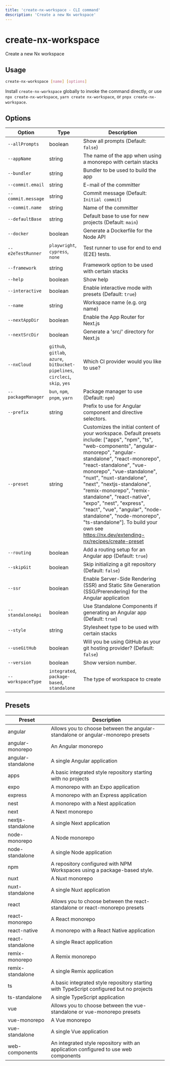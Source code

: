 ```yaml
---
title: 'create-nx-workspace - CLI command'
description: 'Create a new Nx workspace'
---
```


# create-nx-workspace

Create a new Nx workspace

## Usage

```bash
create-nx-workspace [name] [options]
```

Install `create-nx-workspace` globally to invoke the command directly, or use `npx create-nx-workspace`, `yarn create nx-workspace`, or `pnpx create-nx-workspace`.

## Options

| Option             | Type                                                                          | Description                                                                                                                                                                                                                                                                                                                                                                                                                                                                                                                            |
| ------------------ | ----------------------------------------------------------------------------- | -------------------------------------------------------------------------------------------------------------------------------------------------------------------------------------------------------------------------------------------------------------------------------------------------------------------------------------------------------------------------------------------------------------------------------------------------------------------------------------------------------------------------------------- |
| `--allPrompts`     | boolean                                                                       | Show all prompts (Default: `false`)                                                                                                                                                                                                                                                                                                                                                                                                                                                                                                    |
| `--appName`        | string                                                                        | The name of the app when using a monorepo with certain stacks                                                                                                                                                                                                                                                                                                                                                                                                                                                                          |
| `--bundler`        | string                                                                        | Bundler to be used to build the app                                                                                                                                                                                                                                                                                                                                                                                                                                                                                                    |
| `--commit.email`   | string                                                                        | E-mail of the committer                                                                                                                                                                                                                                                                                                                                                                                                                                                                                                                |
| `--commit.message` | string                                                                        | Commit message (Default: `Initial commit`)                                                                                                                                                                                                                                                                                                                                                                                                                                                                                             |
| `--commit.name`    | string                                                                        | Name of the committer                                                                                                                                                                                                                                                                                                                                                                                                                                                                                                                  |
| `--defaultBase`    | string                                                                        | Default base to use for new projects (Default: `main`)                                                                                                                                                                                                                                                                                                                                                                                                                                                                                 |
| `--docker`         | boolean                                                                       | Generate a Dockerfile for the Node API                                                                                                                                                                                                                                                                                                                                                                                                                                                                                                 |
| `--e2eTestRunner`  | `playwright`, `cypress`, `none`                                               | Test runner to use for end to end (E2E) tests.                                                                                                                                                                                                                                                                                                                                                                                                                                                                                         |
| `--framework`      | string                                                                        | Framework option to be used with certain stacks                                                                                                                                                                                                                                                                                                                                                                                                                                                                                        |
| `--help`           | boolean                                                                       | Show help                                                                                                                                                                                                                                                                                                                                                                                                                                                                                                                              |
| `--interactive`    | boolean                                                                       | Enable interactive mode with presets (Default: `true`)                                                                                                                                                                                                                                                                                                                                                                                                                                                                                 |
| `--name`           | string                                                                        | Workspace name (e.g. org name)                                                                                                                                                                                                                                                                                                                                                                                                                                                                                                         |
| `--nextAppDir`     | boolean                                                                       | Enable the App Router for Next.js                                                                                                                                                                                                                                                                                                                                                                                                                                                                                                      |
| `--nextSrcDir`     | boolean                                                                       | Generate a 'src/' directory for Next.js                                                                                                                                                                                                                                                                                                                                                                                                                                                                                                |
| `--nxCloud`        | `github`, `gitlab`, `azure`, `bitbucket-pipelines`, `circleci`, `skip`, `yes` | Which CI provider would you like to use?                                                                                                                                                                                                                                                                                                                                                                                                                                                                                               |
| `--packageManager` | `bun`, `npm`, `pnpm`, `yarn`                                                  | Package manager to use (Default: `npm`)                                                                                                                                                                                                                                                                                                                                                                                                                                                                                                |
| `--prefix`         | string                                                                        | Prefix to use for Angular component and directive selectors.                                                                                                                                                                                                                                                                                                                                                                                                                                                                           |
| `--preset`         | string                                                                        | Customizes the initial content of your workspace. Default presets include: ["apps", "npm", "ts", "web-components", "angular-monorepo", "angular-standalone", "react-monorepo", "react-standalone", "vue-monorepo", "vue-standalone", "nuxt", "nuxt-standalone", "next", "nextjs-standalone", "remix-monorepo", "remix-standalone", "react-native", "expo", "nest", "express", "react", "vue", "angular", "node-standalone", "node-monorepo", "ts-standalone"]. To build your own see https://nx.dev/extending-nx/recipes/create-preset |
| `--routing`        | boolean                                                                       | Add a routing setup for an Angular app (Default: `true`)                                                                                                                                                                                                                                                                                                                                                                                                                                                                               |
| `--skipGit`        | boolean                                                                       | Skip initializing a git repository (Default: `false`)                                                                                                                                                                                                                                                                                                                                                                                                                                                                                  |
| `--ssr`            | boolean                                                                       | Enable Server-Side Rendering (SSR) and Static Site Generation (SSG/Prerendering) for the Angular application                                                                                                                                                                                                                                                                                                                                                                                                                           |
| `--standaloneApi`  | boolean                                                                       | Use Standalone Components if generating an Angular app (Default: `true`)                                                                                                                                                                                                                                                                                                                                                                                                                                                               |
| `--style`          | string                                                                        | Stylesheet type to be used with certain stacks                                                                                                                                                                                                                                                                                                                                                                                                                                                                                         |
| `--useGitHub`      | boolean                                                                       | Will you be using GitHub as your git hosting provider? (Default: `false`)                                                                                                                                                                                                                                                                                                                                                                                                                                                              |
| `--version`        | boolean                                                                       | Show version number.                                                                                                                                                                                                                                                                                                                                                                                                                                                                                                                   |
| `--workspaceType`  | `integrated`, `package-based`, `standalone`                                   | The type of workspace to create                                                                                                                                                                                                                                                                                                                                                                                                                                                                                                        |

## Presets

| Preset             | Description                                                                             |
| ------------------ | --------------------------------------------------------------------------------------- |
| angular            | Allows you to choose between the angular-standalone or angular-monorepo presets         |
| angular-monorepo   | An Angular monorepo                                                                     |
| angular-standalone | A single Angular application                                                            |
| apps               | A basic integrated style repository starting with no projects                           |
| expo               | A monorepo with an Expo application                                                     |
| express            | A monorepo with an Express application                                                  |
| nest               | A monorepo with a Nest application                                                      |
| next               | A Next monorepo                                                                         |
| nextjs-standalone  | A single Next application                                                               |
| node-monorepo      | A Node monorepo                                                                         |
| node-standalone    | A single Node application                                                               |
| npm                | A repository configured with NPM Workspaces using a package-based style.                |
| nuxt               | A Nuxt monorepo                                                                         |
| nuxt-standalone    | A single Nuxt application                                                               |
| react              | Allows you to choose between the react-standalone or react-monorepo presets             |
| react-monorepo     | A React monorepo                                                                        |
| react-native       | A monorepo with a React Native application                                              |
| react-standalone   | A single React application                                                              |
| remix-monorepo     | A Remix monorepo                                                                        |
| remix-standalone   | A single Remix application                                                              |
| ts                 | A basic integrated style repository starting with TypeScript configured but no projects |
| ts-standalone      | A single TypeScript application                                                         |
| vue                | Allows you to choose between the vue-standalone or vue-monorepo presets                 |
| vue-monorepo       | A Vue monorepo                                                                          |
| vue-standalone     | A single Vue application                                                                |
| web-components     | An integrated style repository with an application configured to use web components     |
